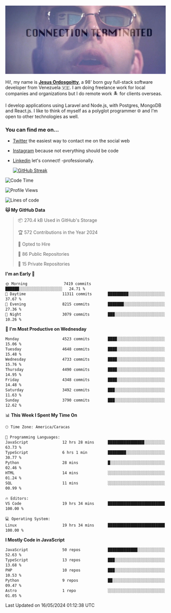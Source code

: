 ![hackers movie reference](./disconnected.jpg)

Hi!, my name is [**Jesus Ordosgoitty**](https://jodaz.dev), a 98' born guy full-stack software developer from Venezuela 🇻🇪. I am doing freelance work for local companies and organizations but I do remote work 🏝️ for clients overseas. 

I develop applications using Laravel and Node.js, with Postgres, MongoDB and React.js. I like to think of myself as a polyglot programmer 🌐 and I'm open to other technologies as well.

### You can find me on...

- [Twitter](https://twitter.com/jodaz_) the easiest way to contact me on the social web
- [Instagram](https://instagram.com/jodaz_) because not everything should be code
- [Linkedin](https://linkedin.com/in/jodaz) let's connect! -professionally.


    [![GitHub Streak](https://streak-stats.demolab.com?user=jodaz&theme=tokyonight)](https://git.io/streak-stats)

<!--START_SECTION:waka-->
![Code Time](http://img.shields.io/badge/Code%20Time-4%2C814%20hrs%2035%20mins-blue)

![Profile Views](http://img.shields.io/badge/Profile%20Views-0-blue)

![Lines of code](https://img.shields.io/badge/From%20Hello%20World%20I%27ve%20Written-83.3%20million%20lines%20of%20code-blue)

**🐱 My GitHub Data** 

> 📦 270.4 kB Used in GitHub's Storage 
 > 
> 🏆 572 Contributions in the Year 2024
 > 
> 💼 Opted to Hire
 > 
> 📜 86 Public Repositories 
 > 
> 🔑 15 Private Repositories 
 > 
**I'm an Early 🐤** 

```text
🌞 Morning                7419 commits        ██████░░░░░░░░░░░░░░░░░░░   24.71 % 
🌆 Daytime                11311 commits       █████████░░░░░░░░░░░░░░░░   37.67 % 
🌃 Evening                8215 commits        ███████░░░░░░░░░░░░░░░░░░   27.36 % 
🌙 Night                  3079 commits        ███░░░░░░░░░░░░░░░░░░░░░░   10.26 % 
```
📅 **I'm Most Productive on Wednesday** 

```text
Monday                   4523 commits        ████░░░░░░░░░░░░░░░░░░░░░   15.06 % 
Tuesday                  4648 commits        ████░░░░░░░░░░░░░░░░░░░░░   15.48 % 
Wednesday                4733 commits        ████░░░░░░░░░░░░░░░░░░░░░   15.76 % 
Thursday                 4490 commits        ████░░░░░░░░░░░░░░░░░░░░░   14.95 % 
Friday                   4348 commits        ████░░░░░░░░░░░░░░░░░░░░░   14.48 % 
Saturday                 3492 commits        ███░░░░░░░░░░░░░░░░░░░░░░   11.63 % 
Sunday                   3790 commits        ███░░░░░░░░░░░░░░░░░░░░░░   12.62 % 
```


📊 **This Week I Spent My Time On** 

```text
🕑︎ Time Zone: America/Caracas

💬 Programming Languages: 
JavaScript               12 hrs 28 mins      ████████████████░░░░░░░░░   63.73 % 
TypeScript               6 hrs 1 min         ████████░░░░░░░░░░░░░░░░░   30.77 % 
Python                   28 mins             █░░░░░░░░░░░░░░░░░░░░░░░░   02.46 % 
HTML                     14 mins             ░░░░░░░░░░░░░░░░░░░░░░░░░   01.24 % 
SQL                      11 mins             ░░░░░░░░░░░░░░░░░░░░░░░░░   00.99 % 

🔥 Editors: 
VS Code                  19 hrs 34 mins      █████████████████████████   100.00 % 

💻 Operating System: 
Linux                    19 hrs 34 mins      █████████████████████████   100.00 % 
```

**I Mostly Code in JavaScript** 

```text
JavaScript               50 repos            █████████████░░░░░░░░░░░░   52.63 % 
TypeScript               13 repos            ███░░░░░░░░░░░░░░░░░░░░░░   13.68 % 
PHP                      10 repos            ███░░░░░░░░░░░░░░░░░░░░░░   10.53 % 
Python                   9 repos             ██░░░░░░░░░░░░░░░░░░░░░░░   09.47 % 
Astro                    1 repo              ░░░░░░░░░░░░░░░░░░░░░░░░░   01.05 % 
```




 Last Updated on 16/05/2024 01:12:38 UTC
<!--END_SECTION:waka-->
